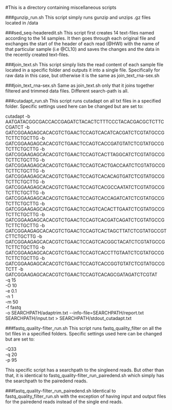 #This is a directory containing miscellaneous scripts

###gunzip_run.sh
This script simply runs gunzip and unzips .gz files located in /data

###sed_seq-headeredit.sh
This script first creates 14 text-files named according to the 14 samples.
It then goes through each original file and exchanges the start of the header of each read (@HWI) with the name of that particular sample (i.e @CL10) and saves the changes and the data in the recently created text-files.

###join_text.sh
This script simply lists the read content of each sample file located in a specific folder and outputs it into a single file. Specifically for raw data in this case, but otherwise it is the same as join_text_rna-sex.sh

###join_text_rna-sex.sh
Same as join_text.sh only that it joins together filtered and trimmed data files. Different search-path is all.

###cutadapt_run.sh
This script runs cutadapt on all txt files in a specified folder. Specific settings used here can be changed but are set to:  

cutadapt -b AATGATACGGCGACCACCGAGATCTACACTCTTTCCCTACACGACGCTCTTCCGATCT -b GATCGGAAGAGCACACGTCTGAACTCCAGTCACATCACGATCTCGTATGCCGTCTTCTGCTTG -b GATCGGAAGAGCACACGTCTGAACTCCAGTCACCGATGTATCTCGTATGCCGTCTTCTGCTTG -b GATCGGAAGAGCACACGTCTGAACTCCAGTCACTTAGGCATCTCGTATGCCGTCTTCTGCTTG -b GATCGGAAGAGCACACGTCTGAACTCCAGTCACTGACCAATCTCGTATGCCGTCTTCTGCTTG -b GATCGGAAGAGCACACGTCTGAACTCCAGTCACACAGTGATCTCGTATGCCGTCTTCTGCTTG -b GATCGGAAGAGCACACGTCTGAACTCCAGTCACGCCAATATCTCGTATGCCGTCTTCTGCTTG -b GATCGGAAGAGCACACGTCTGAACTCCAGTCACCAGATCATCTCGTATGCCGTCTTCTGCTTG -b GATCGGAAGAGCACACGTCTGAACTCCAGTCACACTTGAATCTCGTATGCCGTCTTCTGCTTG -b GATCGGAAGAGCACACGTCTGAACTCCAGTCACGATCAGATCTCGTATGCCGTCTTCTGCTTG -b GATCGGAAGAGCACACGTCTGAACTCCAGTCACTAGCTTATCTCGTATGCCGTCTTCTGCTTG -b GATCGGAAGAGCACACGTCTGAACTCCAGTCACGGCTACATCTCGTATGCCGTCTTCTGCTTG -b GATCGGAAGAGCACACGTCTGAACTCCAGTCACCTTGTAATCTCGTATGCCGTCTTCTGCTTG -b GATCGGAAGAGCACACGTCTGAACTCCAGTCACCGGTGTATCTCGTATGCCGTCTT -b GATCGGAAGAGCACACGTCTGAACTCCAGTCACAGCGATAGATCTCGTAT  
-q 15  
-O 10  
-e 0.1  
-n 1  
-m 50  
-f fastq  
-o SEARCHPATH/adaptrim.txt --info-file=SEARCHPATH/report.txt SEARCHPATH/input.txt > SEARCHPATH/stdout_cutadapt.txt

###fastq_quality-filter_run.sh
This script runs fastq_quality_filter on all the txt files in a specified folders. Specific settings used here can be changed but are set to:

-Q33   
-q 20  
-p 95  

This specific script has a searchpath to the singleend reads. But other than that, it is identical to fastq_quality-filter_run_pairedend.sh which simply has the searchpath to the pairedend reads.

###fastq_quality-filter_run_pairedend.sh
Identical to fastq_quality_filter_run.sh with the exception of having input and output files for the pairedend reads instead of the single end reads.
